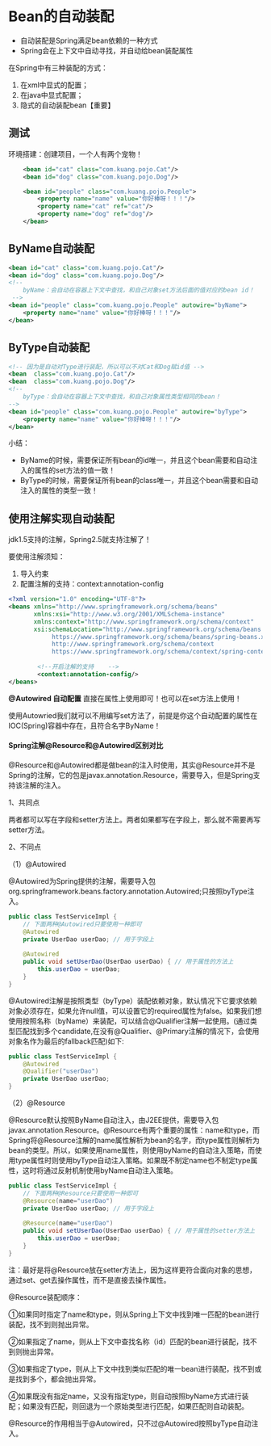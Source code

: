 # Bean的自动装配
- 自动装配是Spring满足bean依赖的一种方式
- Spring会在上下文中自动寻找，并自动给bean装配属性

在Spring中有三种装配的方式：
1. 在xml中显式的配置；
2. 在java中显式配置；
3. 隐式的自动装配bean【重要】

## 测试
环境搭建：创建项目，一个人有两个宠物！
```xml
    <bean id="cat" class="com.kuang.pojo.Cat"/>
    <bean id="dog" class="com.kuang.pojo.Dog"/>

    <bean id="people" class="com.kuang.pojo.People">
        <property name="name" value="你好棒呀！！！"/>
        <property name="cat" ref="cat"/>
        <property name="dog" ref="dog"/>
    </bean>

```
## ByName自动装配
```xml
<bean id="cat" class="com.kuang.pojo.Cat"/>
<bean id="dog" class="com.kuang.pojo.Dog"/>    
<!--
    byName：会自动在容器上下文中查找，和自己对象set方法后面的值对应的bean id！
 -->
<bean id="people" class="com.kuang.pojo.People" autowire="byName">
    <property name="name" value="你好棒呀！！！"/>
</bean>

```
## ByType自动装配
```xml
<!-- 因为是自动对Type进行装配，所以可以不对Cat和Dog赋id值 -->
<bean  class="com.kuang.pojo.Cat"/>
<bean  class="com.kuang.pojo.Dog"/>
<!--
    byType：会自动在容器上下文中查找，和自己对象属性类型相同的bean！
-->
<bean id="people" class="com.kuang.pojo.People" autowire="byType">
    <property name="name" value="你好棒呀！！！"/>
</bean>


```
小结：
- ByName的时候，需要保证所有bean的id唯一，并且这个bean需要和自动注入的属性的set方法的值一致！
- ByType的时候，需要保证所有bean的class唯一，并且这个bean需要和自动注入的属性的类型一致！

## 使用注解实现自动装配
jdk1.5支持的注解，Spring2.5就支持注解了！

要使用注解须知：
1. 导入约束
2. 配置注解的支持：context:annotation-config
```xml
<?xml version="1.0" encoding="UTF-8"?>
<beans xmlns="http://www.springframework.org/schema/beans"
       xmlns:xsi="http://www.w3.org/2001/XMLSchema-instance"
       xmlns:context="http://www.springframework.org/schema/context"
       xsi:schemaLocation="http://www.springframework.org/schema/beans
	        https://www.springframework.org/schema/beans/spring-beans.xsd
	        http://www.springframework.org/schema/context
	        https://www.springframework.org/schema/context/spring-context.xsd">
		
		<!--开启注解的支持    -->
        <context:annotation-config/>
</beans>
```
<strong>@Autowired 自动配置</strong>
直接在属性上使用即可！也可以在set方法上使用！

使用Autowried我们就可以不用编写set方法了，前提是你这个自动配置的属性在IOC(Spring)容器中存在，且符合名字ByName！

#### Spring注解@Resource和@Autowired区别对比
@Resource和@Autowired都是做bean的注入时使用，其实@Resource并不是Spring的注解，它的包是javax.annotation.Resource，需要导入，但是Spring支持该注解的注入。

1、共同点

两者都可以写在字段和setter方法上。两者如果都写在字段上，那么就不需要再写setter方法。

2、不同点

（1）@Autowired

@Autowired为Spring提供的注解，需要导入包org.springframework.beans.factory.annotation.Autowired;只按照byType注入。
```java
public class TestServiceImpl {
    // 下面两种@Autowired只要使用一种即可
    @Autowired
    private UserDao userDao; // 用于字段上
    
    @Autowired
    public void setUserDao(UserDao userDao) { // 用于属性的方法上
        this.userDao = userDao;
    }
}
```

@Autowired注解是按照类型（byType）装配依赖对象，默认情况下它要求依赖对象必须存在，如果允许null值，可以设置它的required属性为false。如果我们想使用按照名称（byName）来装配，可以结合@Qualifier注解一起使用。(通过类型匹配找到多个candidate,在没有@Qualifier、@Primary注解的情况下，会使用对象名作为最后的fallback匹配)如下:
```java
public class TestServiceImpl {
    @Autowired
    @Qualifier("userDao")
    private UserDao userDao; 
}
```
（2）@Resource

@Resource默认按照ByName自动注入，由J2EE提供，需要导入包javax.annotation.Resource。@Resource有两个重要的属性：name和type，而Spring将@Resource注解的name属性解析为bean的名字，而type属性则解析为bean的类型。所以，如果使用name属性，则使用byName的自动注入策略，而使用type属性时则使用byType自动注入策略。如果既不制定name也不制定type属性，这时将通过反射机制使用byName自动注入策略。
```java
public class TestServiceImpl {
    // 下面两种@Resource只要使用一种即可
    @Resource(name="userDao")
    private UserDao userDao; // 用于字段上
    
    @Resource(name="userDao")
    public void setUserDao(UserDao userDao) { // 用于属性的setter方法上
        this.userDao = userDao;
    }
}
```
注：最好是将@Resource放在setter方法上，因为这样更符合面向对象的思想，通过set、get去操作属性，而不是直接去操作属性。

@Resource装配顺序：

①如果同时指定了name和type，则从Spring上下文中找到唯一匹配的bean进行装配，找不到则抛出异常。

②如果指定了name，则从上下文中查找名称（id）匹配的bean进行装配，找不到则抛出异常。

③如果指定了type，则从上下文中找到类似匹配的唯一bean进行装配，找不到或是找到多个，都会抛出异常。

④如果既没有指定name，又没有指定type，则自动按照byName方式进行装配；如果没有匹配，则回退为一个原始类型进行匹配，如果匹配则自动装配。

@Resource的作用相当于@Autowired，只不过@Autowired按照byType自动注入。